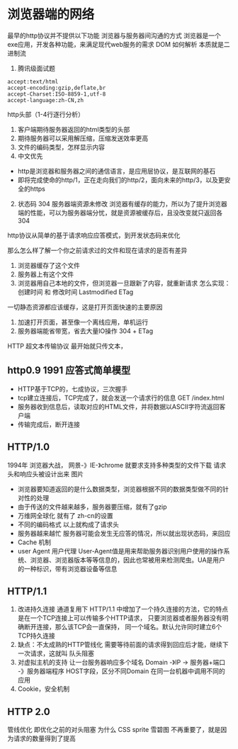 # 浏览器端的网络

最早的http协议并不提供以下功能
浏览器与服务器间沟通的方式
浏览器是一个exe应用，开发各种功能，来满足现代web服务的需求
DOM 如何解析
本质就是二进制流
1. 腾讯级面试题
```
accept:text/html
accept-encoding:gzip,deflate,br
accept-Charset:ISO-8859-1,utf-8
accept-language:zh-CN,zh
```

http头部（1-4行逐行分析）
1. 客户端期待服务器返回的html类型的头部
2. 期待服务器可以采用解压缩，压缩发送效率更高
3. 文件的编码类型，怎样显示内容
4. 中文优先

- http是浏览器和服务器之间的通信语言，是应用层协议，是互联网的基石
- 即将完成使命的http/1，正在走向我们的http/2，面向未来的http/3，以及更安全的https

2. 状态码 304
服务器端资源未修改
浏览器有缓存的能力，所以为了提升浏览器端的性能，可以为服务器端分忧，就是资源被缓存后，且没改变就只返回各304

http协议从简单的基于请求响应应答模式，到开发状态码来优化

那么怎么样了解一个你之前请求过的文件和现在请求的是否有差异
1. 浏览器缓存了这个文件
2. 服务器上有这个文件
3. 浏览器用自己本地的文件，但浏览器一旦跟新了内容，就重新请求
怎么实现： 创建时间 和 修改时间  Lastmodified ETag 

一切静态资源都应该缓存，这是打开页面快速的主要原因
1. 加速打开页面，甚至像一个离线应用，单机运行
2. 服务器端能省带宽，省去大量IO操作  304 + ETag

HTTP 超文本传输协议
最开始就只传文本， 
## http0.9 1991 应答式简单模型
- HTTP基于TCP的，七成协议，三次握手
- tcp建立连接后，TCP完成了，就会发送一个请求行的信息 GET /index.html 
- 服务器收到信息后，读取对应的HTML文件，并将数据以ASCII字符流返回客户端
- 传输完成后，断开连接

## HTTP/1.0
1994年 浏览器大战， 网景-》IE-》chrome
就要求支持多种类型的文件下载 请求头和响应头被设计出来 图片

- 浏览器要知道返回的是什么数据类型，浏览器根据不同的数据类型做不同的针对性的处理
- 由于传送的文件越来越多，服务器要压缩，就有了gzip
- 万维网全球化 就有了 zh-cn的设置
- 不同的编码格式 
以上就构成了请求头
- 服务器越来越忙 服务器可能会发生无应答的情况，所以就出现状态码，来回应
- Cache 机制
- user Agent 用户代理  User-Agent值是用来帮助服务器识别用户使用的操作系统、浏览器、浏览器版本等等信息的，因此也常被用来检测爬虫。UA是用户的一种标识，带有浏览器设备等信息

## HTTP/1.1
1. 改进持久连接  通道复用下
HTTP/1.1 中增加了一个持久连接的方法，它的特点是在一个TCP连接上可以传输多个HTTP请求，
只要浏览器或者服务器没有明确断开连接，那么该TCP会一直保持，
同一个域名。默认允许同时建立6个TCP持久连接 
2. 缺点：不太成熟的HTTP管线化
需要等待前面的请求得到回应后才能，继续下一次请求，这就叫 队头阻塞
3. 对虚拟主机的支持
让一台服务器响应多个域名
Domain -》IP -> 服务器+端口 -》服务器端程序
HOST字段，区分不同Domain 在同一台机器中调用不同的应用
4. Cookie，安全机制

## HTTP 2.0
管线优化 即优化之前的对头阻塞
为什么 CSS sprite 雪碧图 不再重要了，就是因为请求的数量得到了提高
